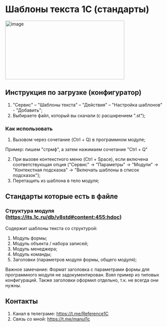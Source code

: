 # Шаблоны текста 1С (стандарты)
<img width="376" height="186" alt="image" src="https://github.com/user-attachments/assets/f20587ca-803b-4566-8cca-21de22213bc5" />

## Инструкция по загрузке (конфигуратор)

1. "Сервис" – "Шаблоны текста" – "Действия" – "Настройка шаблонов" - "Добавить";
2. Выбираете файл, который вы скачали (с расширением ".st");

### Как использовать
1. Вызовом через сочетание (Ctrl + Q) в программном модуле;

Пример: пишем "стрмф", а затем нажимаем cочетание "Ctrl + Q" 

2. При вызове контекстного меню (Ctrl + Space), если включена соответствующая опция ("Cервис" -> "Параметры" -> "Модули" -> "Контекстная подсказка" -> "Включать шаблоны в список подсказок");
3. Перетащить из шаблона в тело модуля;
   
## Стандарты которые есть в файле

### Структура модуля (https://its.1c.ru/db/v8std#content:455:hdoc)

Содержит шаблоны текста со структурой:
1. Модуль формы;
2. Модуль объекта / набора записей;
3. Модуль менеджера;
4. Модуль команды;
5. Заголовки (параметров модуля формы, общего модуля);

Важное замечание: Формат заголовка с параметрами формы для программного модуля не задокументирован. Взял пример из типовых конфигураций. Также заголовки оформил отдельно, т.к. не всегда они нужны.

## Контакты
1. Канал в телеграме: https://t.me/Reference1C
2. Связь со мной: https://t.me/manul1c
